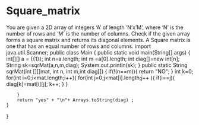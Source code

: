 # Square_matrix
You are given a 2D array of integers ‘A’ of length ’N’x’M’, where ‘N’ is the number of rows and ‘M’ is the number of columns. Check if the given array forms a square matrix and returns its diagonal elements.  A Square matrix is one that has an equal number of rows and columns.
import java.util.Scanner;
public class Main {
    public static void main(String[] args) {
        int[][] a = {{1}};
        int n=a.length;
        int m =a[0].length;
        int diag[]=new int[n];
        String sk=sqrMat(a,n,m,diag);
        System.out.println(sk);
    }
    public static String sqrMat(int [][]mat, int n, int m,int diag[])
    {
        if(!(n==m)){
            return "NO";
        }
        int k=0;
        for(int i=0;i<mat.length;i++){
            for(int j=0;j<mat[i].length;j++ ){
                if(i==j){
                    diag[k]=mat[i][j];
                    k++;
                }
            }

        }
        return "yes" + "\n"+ Arrays.toString(diag) ;
    }
}
